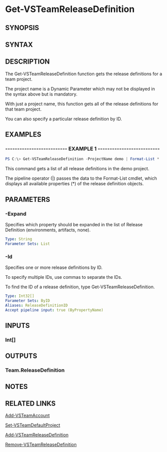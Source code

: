 <!-- #include "./common/header.md" -->

# Get-VSTeamReleaseDefinition

## SYNOPSIS

<!-- #include "./synopsis/Get-VSTeamReleaseDefinition.md" -->

## SYNTAX

## DESCRIPTION

The Get-VSTeamReleaseDefinition function gets the release definitions for a team project.

The project name is a Dynamic Parameter which may not be displayed in the syntax above but is mandatory.

With just a project name, this function gets all of the release definitions for that team project.

You can also specify a particular release definition by ID.

## EXAMPLES

### -------------------------- EXAMPLE 1 --------------------------

```PowerShell
PS C:\> Get-VSTeamReleaseDefinition -ProjectName demo | Format-List *
```

This command gets a list of all release definitions in the demo project.

The pipeline operator (|) passes the data to the Format-List cmdlet, which displays all available properties (*) of the release definition objects.

## PARAMETERS

<!-- #include "./params/projectName.md" -->

### -Expand

Specifies which property should be expanded in the list of Release Definition (environments, artifacts, none).

```yaml
Type: String
Parameter Sets: List
```

### -Id

Specifies one or more release definitions by ID.

To specify multiple IDs, use commas to separate the IDs.

To find the ID of a release definition, type Get-VSTeamReleaseDefinition.

```yaml
Type: Int32[]
Parameter Sets: ByID
Aliases: ReleaseDefinitionID
Accept pipeline input: true (ByPropertyName)
```

## INPUTS

### Int[]

## OUTPUTS

### Team.ReleaseDefinition

## NOTES

## RELATED LINKS

[Add-VSTeamAccount](Add-VSTeamAccount.md)

[Set-VSTeamDefaultProject](Set-VSTeamDefaultProject.md)

[Add-VSTeamReleaseDefinition](Add-VSTeamReleaseDefinition.md)

[Remove-VSTeamReleaseDefinition](Remove-VSTeamReleaseDefinition.md)